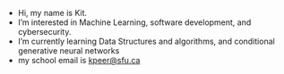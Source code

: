 -  Hi, my name is Kit.
-  I’m interested in Machine Learning, software development, and cybersecurity.
-  I’m currently learning Data Structures and algorithms, and conditional generative neural networks
-  my school email is kpeer@sfu.ca

